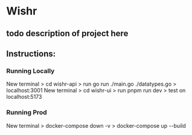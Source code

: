 # Wishr

## todo description of project here

## Instructions:
### Running Locally
New terminal > cd wishr-api > run go run ./main.go ./datatypes.go > localhost:3001
New terminal > cd wishr-ui > run pnpm run dev > test on localhost:5173

### Running Prod
New terminal > docker-compose down -v > docker-compose up --build
